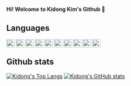 #### Hi! Welcome to Kidong Kim's Github 👋 

## Languages

<img align="left" width="22px" src="https://img.icons8.com/color/48/000000/python--v1.png"/>
<img align="left" width="22px" src="https://img.icons8.com/color/48/000000/java.png"/>
<img align="left" width="22px" src="https://img.icons8.com/color/48/000000/ruby.png"/>

<img align="left" width="22px" src="https://img.icons8.com/color/48/000000/html-5--v1.png"/>
<img align="left" width="22px" src="https://img.icons8.com/color/48/000000/css3.png"/>
<img align="left" width="22px" src="https://img.icons8.com/color/48/000000/javascript--v1.png"/>

<img align="left" width="22px" src="https://img.icons8.com/color/48/000000/postgreesql.png"/>
<img align="left" width="22px" src="https://img.icons8.com/color/48/000000/mongodb.png"/>

<img align="left" width="22px" src="https://img.icons8.com/color/48/000000/amazon-web-services.png"/>
<img align="left" width="22px" src="https://img.icons8.com/color/48/000000/git.png"/>

<br/>

## Github stats
[![Kidong's Top Langs](https://github-readme-stats.vercel.app/api/top-langs/?username=Kidong-Kim&exclude_repo=dotfiles&theme=nightowl&hide=jupyter%20notebook)](https://github.com/anuraghazra/github-readme-stats) 
[![Kidong's GitHub stats](https://github-readme-stats.vercel.app/api?username=Kidong-Kim&show_icons=true&theme=nightowl)](https://github.com/anuraghazra/github-readme-stats)

